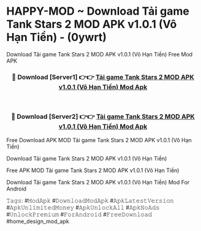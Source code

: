 # HAPPY-MOD ~ Download Tải game Tank Stars 2 MOD APK v1.0.1 (Vô Hạn Tiền) - (0ywrt)
Download Tải game Tank Stars 2 MOD APK v1.0.1 (Vô Hạn Tiền) Free Mod APK

<div align="center">
<h3>🔴 Download [Server1] 👉👉 <a href="https://apk-comot.site?title=Tải_game_Tank_Stars_2_MOD_APK_v1.0.1_(Vô_Hạn_Tiền)">Tải game Tank Stars 2 MOD APK v1.0.1 (Vô Hạn Tiền) Mod Apk</a></h3><br>

<h3>🔴 Download [Server2] 👉👉 <a href="https://apk-comot.site?title=Tải_game_Tank_Stars_2_MOD_APK_v1.0.1_(Vô_Hạn_Tiền)">Tải game Tank Stars 2 MOD APK v1.0.1 (Vô Hạn Tiền) Mod Apk</a></h3>
</div>


Free Download APK MOD Tải game Tank Stars 2 MOD APK v1.0.1 (Vô Hạn Tiền)

Download Tải game Tank Stars 2 MOD APK v1.0.1 (Vô Hạn Tiền) 

Free APK MOD Tải game Tank Stars 2 MOD APK v1.0.1 (Vô Hạn Tiền) 

Download Tải game Tank Stars 2 MOD APK v1.0.1 (Vô Hạn Tiền) Mod For Android

𝚃𝚊𝚐𝚜: #𝙼𝚘𝚍𝙰𝚙𝚔 #𝙳𝚘𝚠𝚗𝚕𝚘𝚊𝚍𝙼𝚘𝚍𝙰𝚙𝚔 #𝙰𝚙𝚔𝙻𝚊𝚝𝚎𝚜𝚝𝚅𝚎𝚛𝚜𝚒𝚘𝚗 #𝙰𝚙𝚔𝚄𝚗𝚕𝚒𝚖𝚒𝚝𝚎𝚍𝙼𝚘𝚗𝚎𝚢 #𝙰𝚙𝚔𝚄𝚗𝚕𝚘𝚌𝚔𝙰𝚕𝚕 #𝙰𝚙𝚔𝙽𝚘𝙰𝚍𝚜 #𝚄𝚗𝚕𝚘𝚌𝚔𝙿𝚛𝚎𝚖𝚒𝚞𝚖 #𝙵𝚘𝚛𝙰𝚗𝚍𝚛𝚘𝚒𝚍 #𝙵𝚛𝚎𝚎𝙳𝚘𝚠𝚗𝚕𝚘𝚊𝚍 #home_design_mod_apk